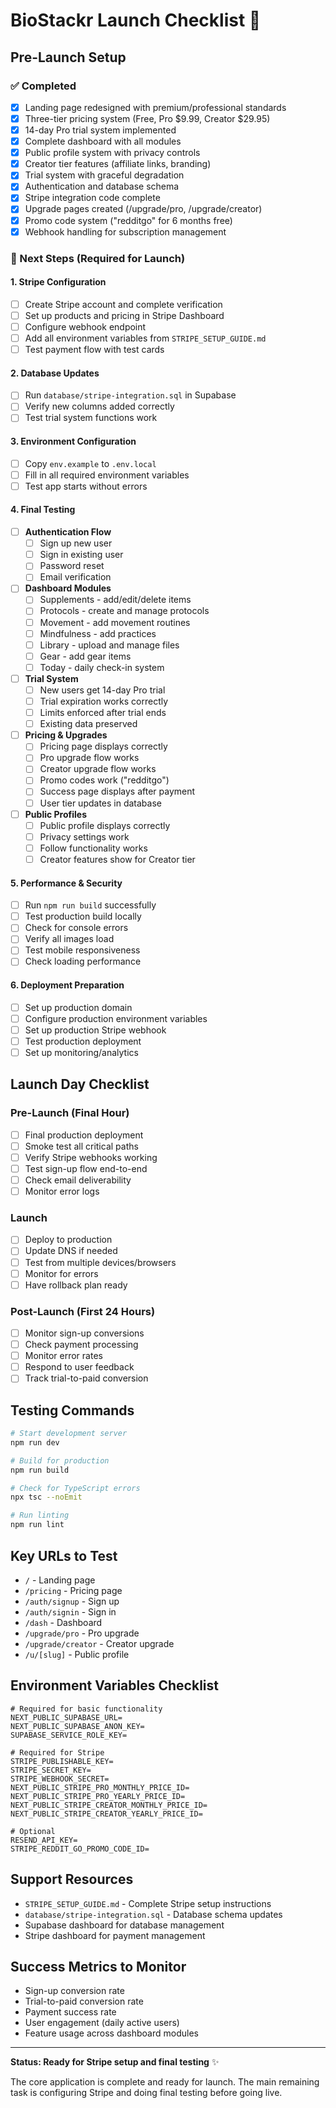 # BioStackr Launch Checklist 🚀

## Pre-Launch Setup

### ✅ Completed
- [x] Landing page redesigned with premium/professional standards
- [x] Three-tier pricing system (Free, Pro $9.99, Creator $29.95)
- [x] 14-day Pro trial system implemented
- [x] Complete dashboard with all modules
- [x] Public profile system with privacy controls
- [x] Creator tier features (affiliate links, branding)
- [x] Trial system with graceful degradation
- [x] Authentication and database schema
- [x] Stripe integration code complete
- [x] Upgrade pages created (/upgrade/pro, /upgrade/creator)
- [x] Promo code system ("redditgo" for 6 months free)
- [x] Webhook handling for subscription management

### 🔄 Next Steps (Required for Launch)

#### 1. Stripe Configuration
- [ ] Create Stripe account and complete verification
- [ ] Set up products and pricing in Stripe Dashboard
- [ ] Configure webhook endpoint
- [ ] Add all environment variables from `STRIPE_SETUP_GUIDE.md`
- [ ] Test payment flow with test cards

#### 2. Database Updates
- [ ] Run `database/stripe-integration.sql` in Supabase
- [ ] Verify new columns added correctly
- [ ] Test trial system functions work

#### 3. Environment Configuration
- [ ] Copy `env.example` to `.env.local`
- [ ] Fill in all required environment variables
- [ ] Test app starts without errors

#### 4. Final Testing
- [ ] **Authentication Flow**
  - [ ] Sign up new user
  - [ ] Sign in existing user
  - [ ] Password reset
  - [ ] Email verification

- [ ] **Dashboard Modules**
  - [ ] Supplements - add/edit/delete items
  - [ ] Protocols - create and manage protocols
  - [ ] Movement - add movement routines
  - [ ] Mindfulness - add practices
  - [ ] Library - upload and manage files
  - [ ] Gear - add gear items
  - [ ] Today - daily check-in system

- [ ] **Trial System**
  - [ ] New users get 14-day Pro trial
  - [ ] Trial expiration works correctly
  - [ ] Limits enforced after trial ends
  - [ ] Existing data preserved

- [ ] **Pricing & Upgrades**
  - [ ] Pricing page displays correctly
  - [ ] Pro upgrade flow works
  - [ ] Creator upgrade flow works
  - [ ] Promo codes work ("redditgo")
  - [ ] Success page displays after payment
  - [ ] User tier updates in database

- [ ] **Public Profiles**
  - [ ] Public profile displays correctly
  - [ ] Privacy settings work
  - [ ] Follow functionality works
  - [ ] Creator features show for Creator tier

#### 5. Performance & Security
- [ ] Run `npm run build` successfully
- [ ] Test production build locally
- [ ] Check for console errors
- [ ] Verify all images load
- [ ] Test mobile responsiveness
- [ ] Check loading performance

#### 6. Deployment Preparation
- [ ] Set up production domain
- [ ] Configure production environment variables
- [ ] Set up production Stripe webhook
- [ ] Test production deployment
- [ ] Set up monitoring/analytics

## Launch Day Checklist

### Pre-Launch (Final Hour)
- [ ] Final production deployment
- [ ] Smoke test all critical paths
- [ ] Verify Stripe webhooks working
- [ ] Test sign-up flow end-to-end
- [ ] Check email deliverability
- [ ] Monitor error logs

### Launch
- [ ] Deploy to production
- [ ] Update DNS if needed
- [ ] Test from multiple devices/browsers
- [ ] Monitor for errors
- [ ] Have rollback plan ready

### Post-Launch (First 24 Hours)
- [ ] Monitor sign-up conversions
- [ ] Check payment processing
- [ ] Monitor error rates
- [ ] Respond to user feedback
- [ ] Track trial-to-paid conversion

## Testing Commands

```bash
# Start development server
npm run dev

# Build for production
npm run build

# Check for TypeScript errors
npx tsc --noEmit

# Run linting
npm run lint
```

## Key URLs to Test

- `/` - Landing page
- `/pricing` - Pricing page
- `/auth/signup` - Sign up
- `/auth/signin` - Sign in
- `/dash` - Dashboard
- `/upgrade/pro` - Pro upgrade
- `/upgrade/creator` - Creator upgrade
- `/u/[slug]` - Public profile

## Environment Variables Checklist

```env
# Required for basic functionality
NEXT_PUBLIC_SUPABASE_URL=
NEXT_PUBLIC_SUPABASE_ANON_KEY=
SUPABASE_SERVICE_ROLE_KEY=

# Required for Stripe
STRIPE_PUBLISHABLE_KEY=
STRIPE_SECRET_KEY=
STRIPE_WEBHOOK_SECRET=
NEXT_PUBLIC_STRIPE_PRO_MONTHLY_PRICE_ID=
NEXT_PUBLIC_STRIPE_PRO_YEARLY_PRICE_ID=
NEXT_PUBLIC_STRIPE_CREATOR_MONTHLY_PRICE_ID=
NEXT_PUBLIC_STRIPE_CREATOR_YEARLY_PRICE_ID=

# Optional
RESEND_API_KEY=
STRIPE_REDDIT_GO_PROMO_CODE_ID=
```

## Support Resources

- `STRIPE_SETUP_GUIDE.md` - Complete Stripe setup instructions
- `database/stripe-integration.sql` - Database schema updates
- Supabase dashboard for database management
- Stripe dashboard for payment management

## Success Metrics to Monitor

- Sign-up conversion rate
- Trial-to-paid conversion rate
- Payment success rate
- User engagement (daily active users)
- Feature usage across dashboard modules

---

**Status: Ready for Stripe setup and final testing** ✨

The core application is complete and ready for launch. The main remaining task is configuring Stripe and doing final testing before going live.
